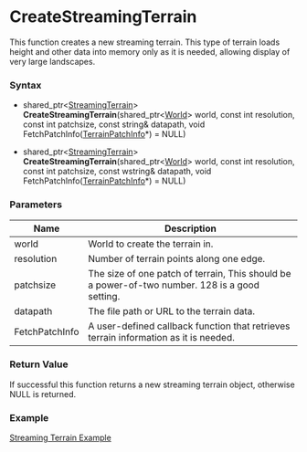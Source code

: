 # CreateStreamingTerrain
This function creates a new streaming terrain. This type of terrain loads height and other data into memory only as it is needed, allowing display of very large landscapes.

### Syntax
* shared_ptr\<[StreamingTerrain](StreamingTerrain.md)\> **CreateStreamingTerrain**(shared_ptr\<[World](../World/World.md)\> world, const int resolution, const int patchsize, const string& datapath, void FetchPatchInfo([TerrainPatchInfo](../TerrainPatchInfo/TerrainPatchInfo.md)\*) = NULL)

* shared_ptr\<[StreamingTerrain](StreamingTerrain.md)\> **CreateStreamingTerrain**(shared_ptr\<[World](../World/World.md)\> world, const int resolution, const int patchsize, const wstring& datapath, void FetchPatchInfo([TerrainPatchInfo](../TerrainPatchInfo/TerrainPatchInfo.md)\*) = NULL)

### Parameters
| Name | Description |
| ------ | ------ |
| world | World to create the terrain in. |
| resolution | Number of terrain points along one edge. |
| patchsize | The size of one patch of terrain, This should be a power-of-two number. 128 is a good setting.|
| datapath | The file path or URL to the terrain data.|
| FetchPatchInfo | A user-defined callback function that retrieves terrain information as it is needed. |

### Return Value
If successful this function returns a new streaming terrain object, otherwise NULL is returned.

### Example
[Streaming Terrain Example](terrain-example.md)
